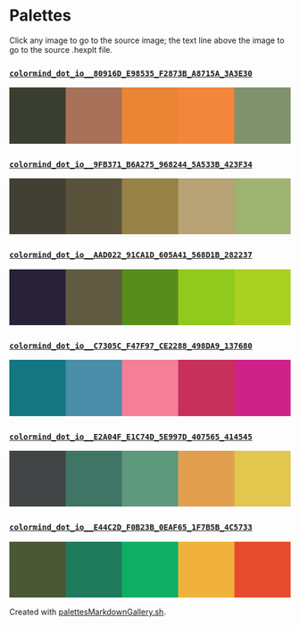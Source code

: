 # Palettes

Click any image to go to the source image; the text line above the image to go to the source .hexplt file.

### [`colormind_dot_io__80916D_E98535_F2873B_A8715A_3A3E30`](colormind_dot_io__80916D_E98535_F2873B_A8715A_3A3E30.hexplt)

[ ![colormind_dot_io__80916D_E98535_F2873B_A8715A_3A3E30.png](colormind_dot_io__80916D_E98535_F2873B_A8715A_3A3E30.png) ](colormind_dot_io__80916D_E98535_F2873B_A8715A_3A3E30.png)

### [`colormind_dot_io__9FB371_B6A275_968244_5A533B_423F34`](colormind_dot_io__9FB371_B6A275_968244_5A533B_423F34.hexplt)

[ ![colormind_dot_io__9FB371_B6A275_968244_5A533B_423F34.png](colormind_dot_io__9FB371_B6A275_968244_5A533B_423F34.png) ](colormind_dot_io__9FB371_B6A275_968244_5A533B_423F34.png)

### [`colormind_dot_io__AAD022_91CA1D_605A41_568D1B_282237`](colormind_dot_io__AAD022_91CA1D_605A41_568D1B_282237.hexplt)

[ ![colormind_dot_io__AAD022_91CA1D_605A41_568D1B_282237.png](colormind_dot_io__AAD022_91CA1D_605A41_568D1B_282237.png) ](colormind_dot_io__AAD022_91CA1D_605A41_568D1B_282237.png)

### [`colormind_dot_io__C7305C_F47F97_CE2288_498DA9_137680`](colormind_dot_io__C7305C_F47F97_CE2288_498DA9_137680.hexplt)

[ ![colormind_dot_io__C7305C_F47F97_CE2288_498DA9_137680.png](colormind_dot_io__C7305C_F47F97_CE2288_498DA9_137680.png) ](colormind_dot_io__C7305C_F47F97_CE2288_498DA9_137680.png)

### [`colormind_dot_io__E2A04F_E1C74D_5E997D_407565_414545`](colormind_dot_io__E2A04F_E1C74D_5E997D_407565_414545.hexplt)

[ ![colormind_dot_io__E2A04F_E1C74D_5E997D_407565_414545.png](colormind_dot_io__E2A04F_E1C74D_5E997D_407565_414545.png) ](colormind_dot_io__E2A04F_E1C74D_5E997D_407565_414545.png)

### [`colormind_dot_io__E44C2D_F0B23B_0EAF65_1F7B5B_4C5733`](colormind_dot_io__E44C2D_F0B23B_0EAF65_1F7B5B_4C5733.hexplt)

[ ![colormind_dot_io__E44C2D_F0B23B_0EAF65_1F7B5B_4C5733.png](colormind_dot_io__E44C2D_F0B23B_0EAF65_1F7B5B_4C5733.png) ](colormind_dot_io__E44C2D_F0B23B_0EAF65_1F7B5B_4C5733.png)

Created with [palettesMarkdownGallery.sh](https://github.com/earthbound19/_ebDev/blob/master/scripts/imgAndVideo/palettesMarkdownGallery.sh).